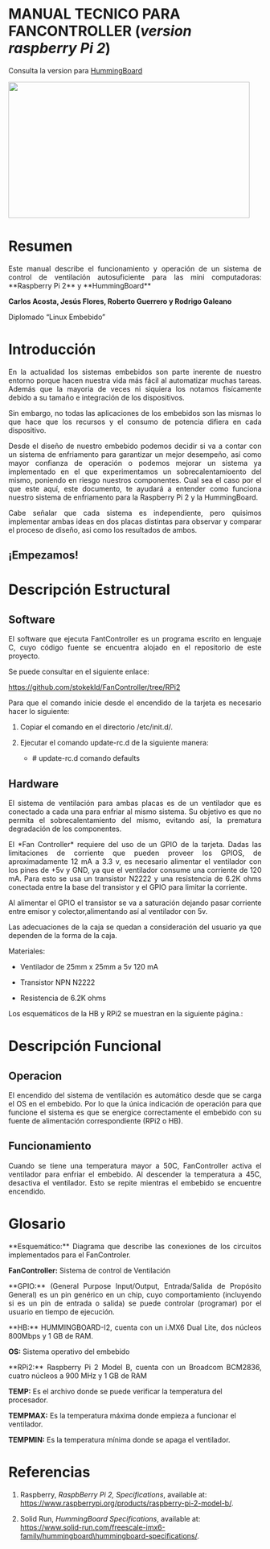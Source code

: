 # MANUAL TECNICO PARA FANCONTROLLER (*version raspberry Pi 2*)
Consulta la version para [HummingBoard](https://github.com/arca1405/FanController/blob/Hummingboard/README.md)


<IMG src=https://github.com/arca1405/FanController/blob/RPi2/images/DSC_0157.JPG width="480" height="270"/>


Resumen
=======
<p align="justify">Este manual describe el funcionamiento y operación de un sistema de control de ventilación autosuficiente para las mini computadoras: **Raspberry Pi 2** y **HummingBoard** </p>

**Carlos Acosta, Jesús Flores, Roberto Guerrero y Rodrigo Galeano**

Diplomado “Linux Embebido”

Introducción
============

<p align="justify">
En la actualidad los sistemas embebidos son parte inerente de nuestro entorno porque hacen nuestra vida más fácil al automatizar muchas tareas. Además que la mayoria de veces ni siquiera los notamos fisícamente debido a su tamaño e integración de los dispositivos. </p>
<p align="justify">
Sin embargo, no todas las aplicaciones de los embebidos son las mismas lo que hace que los recursos y el consumo de potencia difiera en cada dispositivo.</p>
<p align="justify">
Desde el diseño de nuestro embebido podemos decidir si va a contar con un sistema de enfriamento para garantizar un mejor desempeño, así como mayor confianza de operación o podemos mejorar un sistema ya implementado en el que experimentamos un sobrecalentamioento del mismo, poniendo en riesgo nuestros componentes. Cual sea el caso por el que este aquí, este documento, te ayudará a entender como funciona nuestro
sistema de enfriamento para la Raspberry Pi 2 y la HummingBoard.</p>
<p align="justify">
Cabe señalar que cada sistema es independiente, pero quisimos implementar ambas ideas en dos placas distintas para observar y comparar el proceso de diseño, asi como los resultados de ambos.</p>


## ¡Empezamos!

Descripción Estructural
=======================

Software
--------
<p align="justify">
El software que ejecuta FantController es un programa escrito en lenguaje C, cuyo código fuente se encuentra alojado en el repositorio de este proyecto. </p>

Se puede consultar en el siguiente enlace:

https://github.com/stokekld/FanController/tree/RPi2

<p align="justify">
Para que el comando inicie desde el encendido de la tarjeta es necesario hacer lo siguiente:</p>

1. Copiar el comando en el directorio /etc/init.d/.
2. Ejecutar el comando update-rc.d de la siguiente manera:

    * \# update-rc.d comando defaults

Hardware
--------
<p align="justify">
El sistema de ventilación para ambas placas es de un ventilador que es conectado a cada una para enfriar al mismo sistema. Su objetivo es que no permita el sobrecalentamiento del mismo, evitando así, la prematura degradación de los componentes.</p>

<p align="justify">
El *Fan Controller* requiere del uso de un GPIO de la tarjeta. Dadas las limitaciones de corriente que pueden proveer los GPIOS, de aproximadamente 12 mA a 3.3 v, es necesario alimentar el ventilador con los pines de +5v y GND, ya que el ventilador consume una corriente de 120 mA. Para esto se usa un transistor N2222 y una resistencia de 6.2K ohms conectada entre la base del transistor y el GPIO para limitar la corriente.</p>
<p align="justify">
Al alimentar el GPIO el transistor se va a saturación dejando pasar corriente entre emisor y colector,alimentando así al ventilador con 5v.</p>
<p align="justify">
Las adecuaciones de la caja se quedan a consideración del usuario ya que dependen de la forma de la caja.</p>

Materiales:

-   Ventilador de 25mm x 25mm a 5v 120 mA

-   Transistor NPN N2222

-   Resistencia de 6.2K ohms

Los esquemáticos de la HB y RPi2 se muestran en la siguiente página.:

Descripción Funcional
=====================

Operacion
---------
<p align="justify">
El encendido del sistema de ventilación es automático desde que se carga el OS en el embebido. Por lo que la única indicación de operación para que funcione el sistema es que se energice correctamente el embebido con su fuente de alimentación correspondiente (RPi2 o HB).</p>

Funcionamiento
--------------
<p align="justify">
Cuando se tiene una temperatura mayor a 50C,
FanController activa el ventilador para enfriar el embebido. Al descender la temperatura a 45C, desactiva el ventilador. Esto se repite mientras el embebido se encuentre encendido.</p>

Glosario
========

<p align="justify">   **Esquemático:** Diagrama que describe las conexiones de los circuitos implementados para el FanControler.</p>

**FanController:** Sistema de control de Ventilación

<p align="justify"> **GPIO:** (General Purpose Input/Output, Entrada/Salida de Propósito General) es un pin genérico en un chip, cuyo comportamiento (incluyendo si es un pin de entrada o salida) se puede controlar (programar) por el usuario en tiempo de ejecución.</p>

<p align="justify">**HB:** HUMMINGBOARD-I2, cuenta con un i.MX6 Dual Lite, dos núcleos 800Mbps y 1 GB de RAM.</p>

**OS:** Sistema operativo del embebido

<p align="justify">**RPi2:** Raspberry Pi 2 Model B, cuenta con un Broadcom BCM2836, cuatro núcleos a 900 MHz y 1 GB de RAM</p>

**TEMP:** Es el archivo donde se puede verificar la temperatura del procesador.

**TEMPMAX:** Es la temperatura máxima donde empieza a funcionar el ventilador.

**TEMPMIN:** Es la temperatura mínima donde se apaga
    el ventilador.

Referencias
===========

1.  Raspberry, *RaspbBerry Pi 2, Specifications*,
    available at:
    <span>https://www.raspberrypi.org/products/raspberry-pi-2-model-b/</span>.

2.  Solid Run, *HummingBoard Specifications*,
    available at:
    <span>https://www.solid-run.com/freescale-imx6-family/hummingboard\hummingboard-specifications/</span>.
